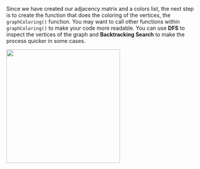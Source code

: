<!-- title={graphColoring()} -->

<!-- concepts={Depth First Search (DFS), For Loops, Lists, Backtracking Search} -->

<!--badges={Python:50,Algorithms:200}-->

Since we have created our adjacency matrix and a colors list, the next step is to create the function that does the coloring of the vertices, the `graphColoring()` function. You may want to call other functions within `graphColoring()`  to make your code more readable. You can use **DFS** to inspect the vertices of the graph and **Backtracking Search** to make the process quicker in some cases.

<img src="https://martin-thoma.com/images/2013/06/graph-v6-e81.png" width=300>

